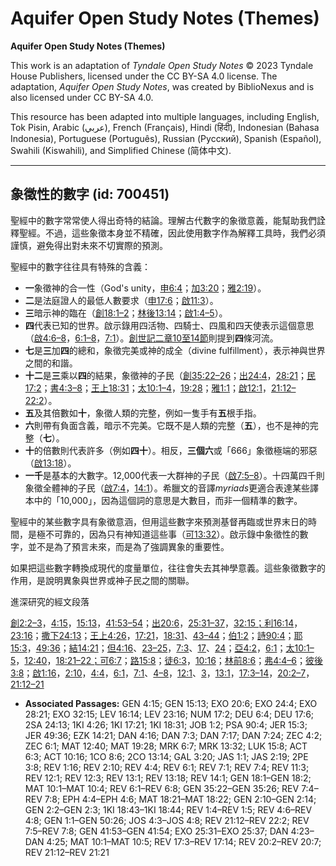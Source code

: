 # Aquifer Open Study Notes (Themes)

**Aquifer Open Study Notes (Themes)**

This work is an adaptation of *Tyndale Open Study Notes* © 2023 Tyndale House Publishers, licensed under the CC BY\-SA 4\.0 license. The adaptation, *Aquifer Open Study Notes*, was created by BiblioNexus and is also licensed under CC BY\-SA 4\.0\.

This resource has been adapted into multiple languages, including English, Tok Pisin, Arabic (عربي), French (Français), Hindi (हिंदी), Indonesian (Bahasa Indonesia), Portuguese (Português), Russian (Русский), Spanish (Español), Swahili (Kiswahili), and Simplified Chinese (简体中文).



--------------------------------

## 象徵性的數字 (id: 700451)

聖經中的數字常常使人得出奇特的結論。理解古代數字的象徵意義，能幫助我們詮釋聖經。不過，這些象徵本身並不精確，因此使用數字作為解釋工具時，我們必須謹慎，避免得出對未來不切實際的預測。

聖經中的數字往往具有特殊的含義：

* **一**象徵神的合一性（God's unity，[申6:4](https://ref.ly/Deut6:4)；[加3:20](https://ref.ly/Gal3:20)；[雅2:19](https://ref.ly/Jas2:19)）。
* **二**是法庭證人的最低人數要求（[申17:6](https://ref.ly/Deut17:6)；[啟11:3](https://ref.ly/Rev11:3)）。
* **三**暗示神的臨在（[創18:1–2](https://ref.ly/Gen18:1-Gen18:2)；[林後13:14](https://ref.ly/2Cor13:14)；[啟1:4–5](https://ref.ly/Rev1:4-Rev1:5)）。
* **四**代表已知的世界。啟示錄用四活物、四騎士、四風和四天使表示這個意思（[啟4:6–8](https://ref.ly/Rev4:6-Rev4:8)，[6:1–8](https://ref.ly/Rev6:1-Rev6:8)，[7:1](https://ref.ly/Rev7:1)）。[創世記二章10至14節](https://ref.ly/Gen2:10-Gen2:14)則提到**四**條河流。
* **七**是**三**加**四**的總和，象徵完美或神的成全（divine fulfillment），表示神與世界之間的和諧。
* **十二**是**三**乘以**四**的結果，象徵神的子民（[創35:22–26](https://ref.ly/Gen35:22-Gen35:26)；[出24:4](https://ref.ly/Exod24:4)，[28:21](https://ref.ly/Exod28:21)；[民17:2](https://ref.ly/Num17:2)；[書4:3–8](https://ref.ly/Josh4:3-Josh4:8)；[王上18:31](https://ref.ly/1Kgs18:31)；[太10:1–4](https://ref.ly/Matt10:1-Matt10:4)，[19:28](https://ref.ly/Matt19:28)；[雅1:1](https://ref.ly/Jas1:1)；[啟12:1](https://ref.ly/Rev12:1)，[21:12–22:2](https://ref.ly/Rev21:12-Rev22:2)）。
* **五**及其倍數如**十**，象徵人類的完整，例如一隻手有**五**根手指。
* **六**則帶有負面含義，暗示不完美。它既不是人類的完整（**五**），也不是神的完整（**七**）。
* **十**的倍數則代表許多（例如**四十**）。相反，**三個六**或「666」象徵極端的邪惡（[啟13:18](https://ref.ly/Rev13:18)）。
* **一千**是基本的大數字。12,000代表一大群神的子民（[啟7:5–8](https://ref.ly/Rev7:5-Rev7:8)）。十四萬四千則象徵全體神的子民（[啟7:4](https://ref.ly/Rev7:4)，[14:1](https://ref.ly/Rev14:1)）。希臘文的音譯*myriads*更適合表達某些譯本中的「10,000」，因為這個詞的意思是大數目，而非一個精準的數字。

聖經中的某些數字具有象徵意涵，但用這些數字來預測基督再臨或世界末日的時間，是極不可靠的，因為只有神知道這些事（[可13:32](https://ref.ly/Mark13:32)）。啟示錄中象徵性的數字，並不是為了預言未來，而是為了強調異象的重要性。

如果把這些數字轉換成現代的度量單位，往往會失去其神學意義。這些象徵數字的作用，是說明異象與世界或神子民之間的關聯。

進深研究的經文段落

[創2:2–3](https://ref.ly/Gen2:2-Gen2:3)，[4:15](https://ref.ly/Gen4:15)，[15:13](https://ref.ly/Gen15:13)，[41:53–54](https://ref.ly/Gen41:53-Gen41:54)；[出20:6](https://ref.ly/Exod20:6)，[25:31–37](https://ref.ly/Exod25:31-Exod25:37)，[32:15；](https://ref.ly/Exod32:15)[利16:14](https://ref.ly/Lev16:14)，[23:16](https://ref.ly/Lev23:16)；[撒下24:13](https://ref.ly/2Sam24:13)；[王上4:26](https://ref.ly/1Kgs4:26)，[17:21](https://ref.ly/1Kgs17:21)，[18:31](https://ref.ly/1Kgs18:31)、[43–44](https://ref.ly/1Kgs18:43-1Kgs18:44)；[伯1:2](https://ref.ly/Job1:2)；[詩90:4](https://ref.ly/Ps90:4)；[耶15:3](https://ref.ly/Jer15:3)，[49:36](https://ref.ly/Jer49:36)；[結14:21](https://ref.ly/Ezek14:21)；[但4:16](https://ref.ly/Dan4:16)、[23–25](https://ref.ly/Dan4:23-Dan4:25)，[7:3](https://ref.ly/Dan7:3)、[17](https://ref.ly/Dan7:17)、[24](https://ref.ly/Dan7:24)；[亞4:2](https://ref.ly/Zech4:2)，[6:1](https://ref.ly/Zech6:1)；[太10:1–5](https://ref.ly/Matt10:1-Matt10:5)，[12:40](https://ref.ly/Matt12:40)，[18:21–22；](https://ref.ly/Matt18:21-Matt18:22)[可6:7](https://ref.ly/Mark6:7)；[路15:8](https://ref.ly/Luke15:8)；[徒6:3](https://ref.ly/Acts6:3)，[10:16](https://ref.ly/Acts10:16)；[林前8:6](https://ref.ly/1Cor8:6)；[弗4:4–6](https://ref.ly/Eph4:4-Eph4:6)；[彼後3:8](https://ref.ly/2Pet3:8)；[啟1:16](https://ref.ly/Rev1:16)，[2:10](https://ref.ly/Rev2:10)，[4:4](https://ref.ly/Rev4:4)，[6:1](https://ref.ly/Rev6:1)，[7:1](https://ref.ly/Rev7:1)、[4–8](https://ref.ly/Rev7:4-Rev7:8)，[12:1](https://ref.ly/Rev12:1)、[3](https://ref.ly/Rev12:3)，[13:1](https://ref.ly/Rev13:1)，[17:3–14](https://ref.ly/Rev17:3-Rev17:14)，[20:2–7](https://ref.ly/Rev20:2-Rev20:7)，[21:12–21](https://ref.ly/Rev21:12-Rev21:21)

* **Associated Passages:** GEN 4:15; GEN 15:13; EXO 20:6; EXO 24:4; EXO 28:21; EXO 32:15; LEV 16:14; LEV 23:16; NUM 17:2; DEU 6:4; DEU 17:6; 2SA 24:13; 1KI 4:26; 1KI 17:21; 1KI 18:31; JOB 1:2; PSA 90:4; JER 15:3; JER 49:36; EZK 14:21; DAN 4:16; DAN 7:3; DAN 7:17; DAN 7:24; ZEC 4:2; ZEC 6:1; MAT 12:40; MAT 19:28; MRK 6:7; MRK 13:32; LUK 15:8; ACT 6:3; ACT 10:16; 1CO 8:6; 2CO 13:14; GAL 3:20; JAS 1:1; JAS 2:19; 2PE 3:8; REV 1:16; REV 2:10; REV 4:4; REV 6:1; REV 7:1; REV 7:4; REV 11:3; REV 12:1; REV 12:3; REV 13:1; REV 13:18; REV 14:1; GEN 18:1–GEN 18:2; MAT 10:1–MAT 10:4; REV 6:1–REV 6:8; GEN 35:22–GEN 35:26; REV 7:4–REV 7:8; EPH 4:4–EPH 4:6; MAT 18:21–MAT 18:22; GEN 2:10–GEN 2:14; GEN 2:2–GEN 2:3; 1KI 18:43–1KI 18:44; REV 1:4–REV 1:5; REV 4:6–REV 4:8; GEN 1:1–GEN 50:26; JOS 4:3–JOS 4:8; REV 21:12–REV 22:2; REV 7:5–REV 7:8; GEN 41:53–GEN 41:54; EXO 25:31–EXO 25:37; DAN 4:23–DAN 4:25; MAT 10:1–MAT 10:5; REV 17:3–REV 17:14; REV 20:2–REV 20:7; REV 21:12–REV 21:21

